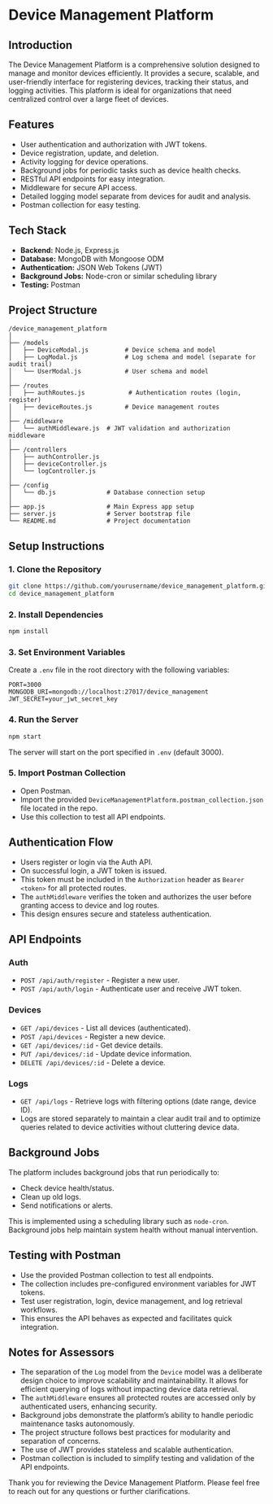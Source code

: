# Device Management Platform

## Introduction
The Device Management Platform is a comprehensive solution designed to manage and monitor devices efficiently. It provides a secure, scalable, and user-friendly interface for registering devices, tracking their status, and logging activities. This platform is ideal for organizations that need centralized control over a large fleet of devices.

## Features
- User authentication and authorization with JWT tokens.
- Device registration, update, and deletion.
- Activity logging for device operations.
- Background jobs for periodic tasks such as device health checks.
- RESTful API endpoints for easy integration.
- Middleware for secure API access.
- Detailed logging model separate from devices for audit and analysis.
- Postman collection for easy testing.

## Tech Stack
- **Backend:** Node.js, Express.js
- **Database:** MongoDB with Mongoose ODM
- **Authentication:** JSON Web Tokens (JWT)
- **Background Jobs:** Node-cron or similar scheduling library
- **Testing:** Postman

## Project Structure
```
/device_management_platform
│
├── /models
│   ├── DeviceModal.js          # Device schema and model
│   ├── LogModal.js             # Log schema and model (separate for audit trail)
│   └── UserModal.js            # User schema and model
│
├── /routes
│   ├── authRoutes.js            # Authentication routes (login, register)
│   ├── deviceRoutes.js         # Device management routes
│
├── /middleware
│   └── authMiddleware.js  # JWT validation and authorization middleware
│
├── /controllers
│   ├── authController.js
│   ├── deviceController.js
│   └── logController.js
│
├── /config
│   └── db.js              # Database connection setup
│
├── app.js                 # Main Express app setup
├── server.js              # Server bootstrap file
└── README.md              # Project documentation
```

## Setup Instructions

### 1. Clone the Repository
```bash
git clone https://github.com/yourusername/device_management_platform.git
cd device_management_platform
```

### 2. Install Dependencies
```bash
npm install
```

### 3. Set Environment Variables
Create a `.env` file in the root directory with the following variables:
```
PORT=3000
MONGODB_URI=mongodb://localhost:27017/device_management
JWT_SECRET=your_jwt_secret_key
```

### 4. Run the Server
```bash
npm start
```
The server will start on the port specified in `.env` (default 3000).

### 5. Import Postman Collection
- Open Postman.
- Import the provided `DeviceManagementPlatform.postman_collection.json` file located in the repo.
- Use this collection to test all API endpoints.

## Authentication Flow
- Users register or login via the Auth API.
- On successful login, a JWT token is issued.
- This token must be included in the `Authorization` header as `Bearer <token>` for all protected routes.
- The `authMiddleware` verifies the token and authorizes the user before granting access to device and log routes.
- This design ensures secure and stateless authentication.

## API Endpoints

### Auth
- `POST /api/auth/register` - Register a new user.
- `POST /api/auth/login` - Authenticate user and receive JWT token.

### Devices
- `GET /api/devices` - List all devices (authenticated).
- `POST /api/devices` - Register a new device.
- `GET /api/devices/:id` - Get device details.
- `PUT /api/devices/:id` - Update device information.
- `DELETE /api/devices/:id` - Delete a device.

### Logs
- `GET /api/logs` - Retrieve logs with filtering options (date range, device ID).
- Logs are stored separately to maintain a clear audit trail and to optimize queries related to device activities without cluttering device data.

## Background Jobs
The platform includes background jobs that run periodically to:
- Check device health/status.
- Clean up old logs.
- Send notifications or alerts.

This is implemented using a scheduling library such as `node-cron`. Background jobs help maintain system health without manual intervention.

## Testing with Postman
- Use the provided Postman collection to test all endpoints.
- The collection includes pre-configured environment variables for JWT tokens.
- Test user registration, login, device management, and log retrieval workflows.
- This ensures the API behaves as expected and facilitates quick integration.

## Notes for Assessors
- The separation of the `Log` model from the `Device` model was a deliberate design choice to improve scalability and maintainability. It allows for efficient querying of logs without impacting device data retrieval.
- The `authMiddleware` ensures all protected routes are accessed only by authenticated users, enhancing security.
- Background jobs demonstrate the platform’s ability to handle periodic maintenance tasks autonomously.
- The project structure follows best practices for modularity and separation of concerns.
- The use of JWT provides stateless and scalable authentication.
- Postman collection is included to simplify testing and validation of the API endpoints.

Thank you for reviewing the Device Management Platform. Please feel free to reach out for any questions or further clarifications.
